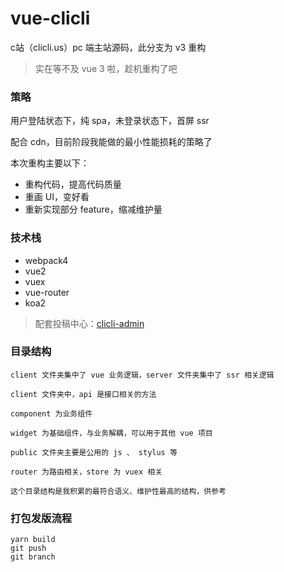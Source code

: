 # vue-clicli

c站（clicli.us）pc 端主站源码，此分支为 v3 重构

>实在等不及 vue 3 啦，趁机重构了吧

### 策略

用户登陆状态下，纯 spa，未登录状态下，首屏 ssr

配合 cdn，目前阶段我能做的最小性能损耗的策略了

本次重构主要以下：

* 重构代码，提高代码质量
* 重画 UI，变好看
* 重新实现部分 feature，缩减维护量

### 技术栈
* webpack4
* vue2
* vuex
* vue-router
* koa2

>配套投稿中心：[clicli-admin](https://github.com/cliclitv/clicli-admin)

### 目录结构

```
client 文件夹集中了 vue 业务逻辑，server 文件夹集中了 ssr 相关逻辑
   
client 文件夹中，api 是接口相关的方法
   
component 为业务组件
   
widget 为基础组件，与业务解耦，可以用于其他 vue 项目
   
public 文件夹主要是公用的 js 、 stylus 等
   
router 为路由相关，store 为 vuex 相关
   
这个目录结构是我积累的最符合语义、维护性最高的结构，供参考
```
### 打包发版流程

```shell
yarn build
git push
git branch

```